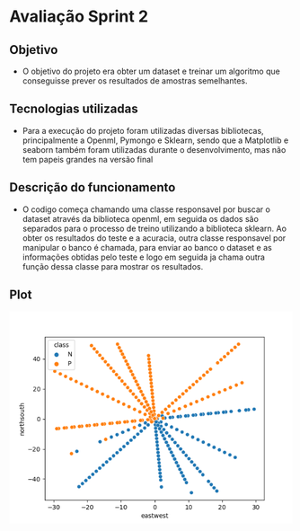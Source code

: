 # Avaliação Sprint 2

## Objetivo
 - O objetivo do projeto era obter um dataset e treinar um algoritmo que conseguisse prever os resultados de amostras semelhantes.

## Tecnologias utilizadas
 - Para a execução do projeto foram utilizadas diversas bibliotecas, principalmente a Openml, Pymongo e Sklearn, sendo que a Matplotlib e seaborn também foram utilizadas durante o desenvolvimento, mas não tem papeis grandes na versão final

## Descrição do funcionamento 
 - O codigo começa chamando uma classe responsavel por buscar o dataset através da biblioteca openml, em seguida os dados são separados para o processo de treino utilizando a biblioteca sklearn. Ao obter os resultados do teste e a acuracia, outra classe responsavel por manipular o banco é chamada, para enviar ao banco o dataset e as informações obtidas pelo teste e logo em seguida ja chama outra função dessa classe para mostrar os resultados.


## Plot

![plot](https://github.com/AzraelGarden/avaliacao-sprint-2/blob/avaliacao-grupo-3/.github/plot.png)
